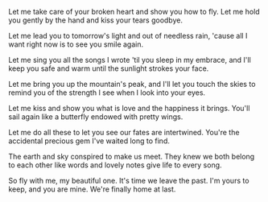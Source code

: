 Let me take care of your broken heart
and show you how to fly.
Let me hold you gently by the hand
and kiss your tears goodbye.

Let me lead you to tomorrow's light
and out of needless rain,
'cause all I want right now
is to see you smile again.

Let me sing you all the songs I wrote
'til you sleep in my embrace,
and I'll keep you safe and warm until
the sunlight strokes your face.

Let me bring you up the mountain's peak,
and I'll let you touch the skies
to remind you of the strength I see
when I look into your eyes.

Let me kiss and show you what is love
and the happiness it brings.
You'll sail again like a butterfly
endowed with pretty wings.

Let me do all these to let you see
our fates are intertwined.
You're the accidental precious gem
I've waited long to find.

The earth and sky conspired to make us meet.
They knew we both belong
to each other like words and lovely notes
give life to every song.

So fly with me, my beautiful one.
It's time we leave the past.
I'm yours to keep, and you are mine.
We're finally home at last.
